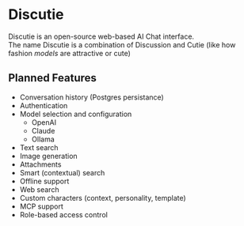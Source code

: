 # Discutie

Discutie is an open-source web-based AI Chat interface.  
The name Discutie is a combination of Discussion and Cutie (like how fashion *models* are attractive or cute)

## Planned Features

- Conversation history (Postgres persistance)
- Authentication
- Model selection and configuration
  - OpenAI
  - Claude
  - Ollama
- Text search
- Image generation
- Attachments
- Smart (contextual) search
- Offline support
- Web search
- Custom characters (context, personality, template)
- MCP support
- Role-based access control
